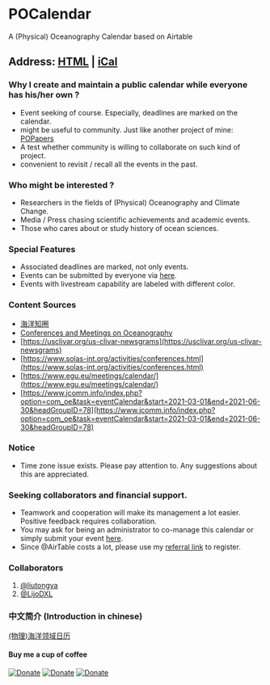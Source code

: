 # POCalendar
A (Physical) Oceanography Calendar based on Airtable

## Address: [HTML](https://airtable.com/shrc9MSotEPF7zYAv) | [iCal](https://airtable.com/shrW68CzYP3ez04I8/iCal)

### Why I create and maintain a public calendar while everyone has his/her own ?

- Event seeking of course. Especially, deadlines are marked on the calendar.
- might be useful to community. Just like another project of mine: [POPapers](https://github.com/chouj/popapers)
- A test whether community is willing to collaborate on such kind of project. 
- convenient to revisit / recall all the events in the past.

### Who might be interested ?

- Researchers in the fields of (Physical) Oceanography and Climate Change.
- Media / Press chasing scientific achievements and academic events.
- Those who cares about or study history of ocean sciences.

### Special Features

- Associated deadlines are marked, not only events.
- Events can be submitted by everyone via [here](https://airtable.com/shrIHe7ABy8otiAvA).
- Events with livestream capability are labeled with different color.

### Content Sources

- [海洋知圈](https://mp.sohu.com/profile?xpt=c29odW1wOGh2a2NnQHNvaHUuY29t&_f=index_pagemp_1&spm=smpc.content.author.2.15680372448367pEIA27)
- [Conferences and Meetings on Oceanography](https://www.conference-service.com/conferences/oceanography.html)
- [https://usclivar.org/us-clivar-newsgrams](https://usclivar.org/us-clivar-newsgrams)
- [https://www.solas-int.org/activities/conferences.html](https://www.solas-int.org/activities/conferences.html)
- [https://www.egu.eu/meetings/calendar/](https://www.egu.eu/meetings/calendar/)
- [https://www.jcomm.info/index.php?option=com_oe&task=eventCalendar&start=2021-03-01&end=2021-06-30&headGroupID=78](https://www.jcomm.info/index.php?option=com_oe&task=eventCalendar&start=2021-03-01&end=2021-06-30&headGroupID=78)

### Notice

- Time zone issue exists. Please pay attention to. Any suggestions about this are appreciated.

### Seeking collaborators and financial support.

- Teamwork and cooperation will make its management a lot easier. Positive feedback requires collaboration.
- You may ask for being an administrator to co-manage this calendar or simply submit your event [here](https://airtable.com/shrIHe7ABy8otiAvA).
- Since @AirTable costs a lot, please use my [referral link](https://airtable.com/invite/r/YrVlbTah) to register. 

### Collaborators

1. [@liutongya](https://github.com/liutongya)
2. [@LijoDXL](https://github.com/LijoDXL)

### 中文简介 (Introduction in chinese)

[(物理)海洋领域日历](https://xuchi.name/calendar-for-oceanographer/)

#### Buy me a cup of coffee

[![Donate](https://img.shields.io/badge/Donate-PayPal-green.svg)](https://www.paypal.me/Mesoscale)
[![Donate](https://img.shields.io/badge/Donate-WeChat-brightgreen.svg)](https://github.com/chouj/donate-page/blob/master/simple/images/WeChatQR.jpg?raw=true)
[![Donate](https://img.shields.io/badge/Donate-AliPay-blue.svg)](https://github.com/chouj/donate-page/blob/master/simple/images/AlipayQR.jpg?raw=true)
